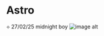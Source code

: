# Astro
⟡ 27/02/25 midnight boy 
![image alt](https://media.discordapp.net/attachments/1320809661213184092/1344932492888637470/Sans_titre_1446_20250227233914.png?ex=67d2877d&is=67d135fd&hm=ea1a120f3c491ffe1738f7cef74bb807b347260def9c834570ecc91369f8589a&=&format=webp&quality=lossless&width=732&height=732)
